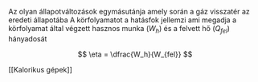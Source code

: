 Az olyan állapotváltozások egymásutánja amely során a gáz visszatér az eredeti állapotába
A körfolyamatot a hatásfok jellemzi ami megadja a körfolyamat által végzett hasznos munka ($W_h$) és a felvett hő ($Q_{fel}$) hányadosát

$$
\eta = \dfrac{W_h}{W_{fel}}
$$

[[Kalorikus gépek]]
